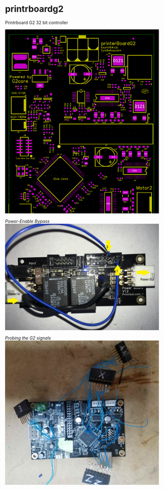 # printrboardg2
Printrboard G2 32 bit controller


![G2](g2%20elvis.PNG)

*Power-Enable Bypass*
![Power](Powerboard%20bypss.png)

*Probing the G2 signals*
![wires](probing.jpg)

